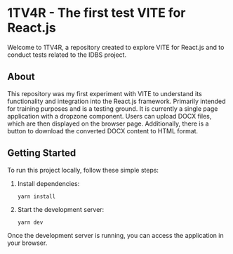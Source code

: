 # 1TV4R - The first test VITE for React.js

Welcome to 1TV4R, a repository created to explore VITE for React.js and to conduct tests related to the IDBS project.

## About
This repository was my first experiment with VITE to understand its functionality and integration into the React.js framework. Primarily intended for training purposes and is a testing ground. It is currently a single page application with a dropzone component. Users can upload DOCX files, which are then displayed on the browser page. Additionally, there is a button to download the converted DOCX content to HTML format.

## Getting Started
To run this project locally, follow these simple steps:

1. Install dependencies:
    ```
    yarn install
    ```
2. Start the development server:
    ```
    yarn dev
    ```

Once the development server is running, you can access the application in your browser.

